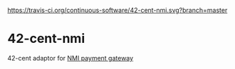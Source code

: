 https://travis-ci.org/continuous-software/42-cent-nmi.svg?branch=master

42-cent-nmi
===========

42-cent adaptor for [NMI payment gateway](https://www.nmi.com/)
